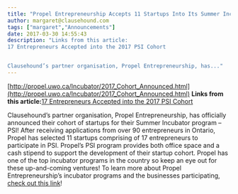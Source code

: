 ```yaml
---
title: "Propel Entrepreneurship Accepts 11 Startups Into Its Summer Incubator!"
author: margaret@clausehound.com
tags: ["margaret","Announcements"]
date: 2017-03-30 14:55:43
description: "Links from this article:
17 Entrepreneurs Accepted into the 2017 PSI Cohort


Clausehound’s partner organisation, Propel Entrepreneurship, has..."
---
```


[http://propel.uwo.ca/Incubator/2017_Cohort_Announced.html](http://propel.uwo.ca/Incubator/2017_Cohort_Announced.html)
**Links from this article:**[17 Entrepreneurs Accepted into the 2017 PSI Cohort](http://propel.uwo.ca/Incubator/2017_Cohort_Announced.html)

Clausehound’s partner organisation, Propel Entrepreneurship, has officially announced their cohort of startups for their Summer Incubator program – PSI! After receiving applications from over 90 entrepreneurs in Ontario, Propel has selected 11 startups comprising of 17 entrepreneurs to participate in PSI. Propel’s PSI program provides both office space and a cash stipend to support the development of their startup cohort. Propel has one of the top incubator programs in the country so keep an eye out for these up-and-coming ventures!
To learn more about Propel Entrepreneurship’s incubator programs and the businesses participating, [check out this link](http://propel.uwo.ca/Incubator/2017_Cohort_Announced.html)!